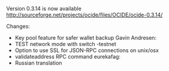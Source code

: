 Version 0.3.14 is now available
http://sourceforge.net/projects/ocide/files/OCIDE/ocide-0.3.14/

Changes:
* Key pool feature for safer wallet backup
Gavin Andresen:
* TEST network mode with switch -testnet
* Option to use SSL for JSON-RPC connections on unix/osx
* validateaddress RPC command
eurekafag:
* Russian translation

